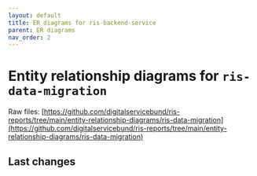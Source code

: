 ```yaml
---
layout: default
title: ER diagrams for ris-backend-service
parent: ER diagrams
nav_order: 2
---
```


# Entity relationship diagrams for `ris-data-migration`
Raw files: [https://github.com/digitalservicebund/ris-reports/tree/main/entity-relationship-diagrams/ris-data-migration](https://github.com/digitalservicebund/ris-reports/tree/main/entity-relationship-diagrams/ris-data-migration)

## Last changes
